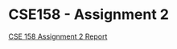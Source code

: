 # CSE158 - Assignment 2
[CSE 158 Assignment 2 Report](https://docs.google.com/document/d/12clpyATcstmyn9LRVKeZ-L4uCJ7YoJI8-BJ2PGvcE8U/edit?tab=t.0)
